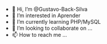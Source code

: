 - 👋 Hi, I’m @Gustavo-Back-Silva
- 👀 I’m interested in  Aprender
- 🌱 I’m currently learning PHP/MySQL
- 💞️ I’m looking to collaborate on ...
- 📫 How to reach me ...

<!---
Gustavo-Back-Silva/Gustavo-Back-Silva is a ✨ special ✨ repository because its `README.md` (this file) appears on your GitHub profile.
You can click the Preview link to take a look at your changes.
--->

